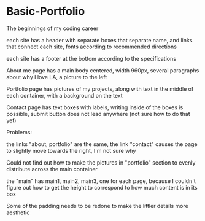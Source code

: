 # Basic-Portfolio
The beginnings of my coding career

each site has a header with separate boxes that separate name, and links that connect each site, fonts according to recommended directions

each site has a footer at the bottom according to the specifications

About me page has a main body centered, width 960px, several paragraphs about why I love LA, a picture to the left 

Portfolio page has pictures of my projects, along with text in the middle of each container, with a background on the text

Contact page has text boxes with labels, writing inside of the boxes is possible, submit button does not lead anywhere (not sure how to do that yet)

Problems: 

the links "about, portfolio" are the same, the link "contact" causes the page to slightly move towards the right, I'm not sure why

Could not find out how to make the pictures in "portfolio" section to evenly distribute across the main container

the "main" has main1, main2, main3, one for each page, because I couldn't figure out how to get the height to correspond to how much content is in its box

Some of the padding needs to be redone to make the littler details more aesthetic